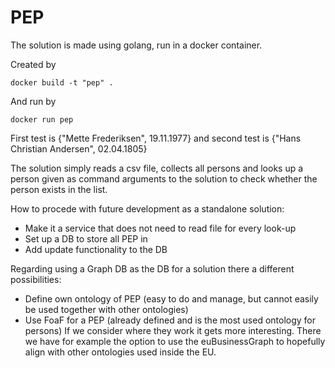 # PEP

The solution is made using golang, run in a docker container.

Created by
```
docker build -t "pep" .
```
And run by
```
docker run pep
```

First test is {"Mette Frederiksen", 19.11.1977} and second test is {"Hans Christian Andersen", 02.04.1805}

The solution simply reads a csv file, collects all persons and looks up a person given as command arguments to the solution to check whether the person exists in the list.

How to procede with future development as a standalone solution:
- Make it a service that does not need to read file for every look-up
- Set up a DB to store all PEP in
- Add update functionality to the DB

Regarding using a Graph DB as the DB for a solution there a different possibilities:
- Define own ontology of PEP (easy to do and manage, but cannot easily be used together with other ontologies)
- Use FoaF for a PEP (already defined and is the most used ontology for persons)
If we consider where they work it gets more interesting. There we have for example the option to use the euBusinessGraph to hopefully align with other ontologies used inside the EU.
